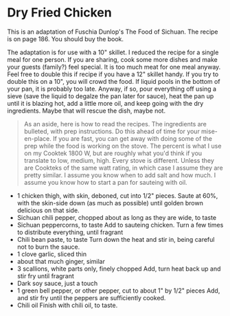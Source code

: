 # Dry Fried Chicken

This is an adaptation of Fuschia Dunlop's The Food of Sichuan. The recipe is on page 186. You should buy the book.

The adaptation is for use with a 10" skillet. I reduced the recipe for a single meal for one person. If you are sharing, cook some more dishes and make your guests (family?) feel special. It is too much meat for one meal anyway. Feel free to double this if recipe if you have a 12" skillet handy. If you try to double this on a 10", you will crowd the food. If liquid pools in the bottom of your pan, it is probably too late. Anyway, if so, pour everything off using a sieve (save the liquid to degalze the pan later for sauce), heat the pan up until it is blazing hot, add a little more oil, and keep going with the dry ingredients. Maybe that will rescue the dish, maybe not.



> As an aside, here is how to read the recipes. The ingredients are bulleted, with prep instructions. Do this ahead of time for your mise-en-place. If you are fast, you can get away with doing some of the prep while the food is working on the stove. The percent is what I use on my Cooktek 1800 W, but are roughly what you'd think if you translate to low, medium, high. Every stove is different. Unless they are Cookteks of the same watt rating, in which case I assume they are pretty similar. I assume you know when to add salt and how much. I assume you know how to start a pan for sauteing with oil.

- 1 chicken thigh, with skin, deboned, cut into 1/2" pieces.
Saute at 60%, with the skin-side down (as much as possible) until golden brown delicious on that side.
- Sichuan chili pepper, chopped about as long as they are wide, to taste
- Sichuan peppercorns, to taste
Add to sauteing chicken. Turn a few times to distribute everything, until fragrant
- Chili bean paste, to taste
Turn down the heat and stir in, being careful not to burn the sauce.
- 1 clove garlic, sliced thin
- about that much ginger, similar
- 3 scallions, white parts only, finely chopped
Add, turn heat back up and stir fry until fragrant
- Dark soy sauce, just a touch
- 1 green bell pepper, or other pepper, cut to about 1" by 1/2" pieces
Add, and stir fry until the peppers are sufficiently cooked.
- Chili oil
Finish with chili oil, to taste.
